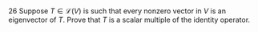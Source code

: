 26 Suppose $T \in \mathcal{L}(V)$ is such that every nonzero vector in $V$ is an eigenvector of $T$. Prove that $T$ is a scalar multiple of the identity operator.
